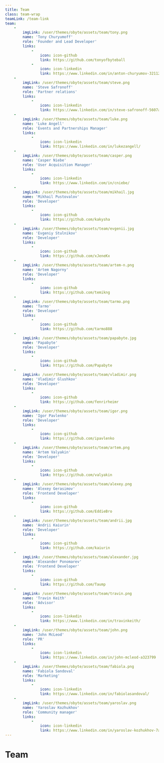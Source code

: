 ```yaml
---
title: Team
class: team-wrap
teamLink: /team-link
team:
    -
        imgLink: /user/themes/obyte/assets/team/tony.png
        name: 'Tony Churyumoff'
        role: 'Founder and Lead Developer'
        links: 
            -
                icon: icon-github
                link: https://github.com/tonyofbyteball
            -
                icon: icon-linkedin
                link: https://www.linkedin.com/in/anton-churyumov-32112b7/   
    -
        imgLink: /user/themes/obyte/assets/team/steve.png
        name: 'Steve Safronoff'
        role: 'Partner relations'
        links:
            -
                icon: icon-linkedin
                link: https://www.linkedin.com/in/steve-safronoff-5607a04b/
    -
        imgLink: /user/themes/obyte/assets/team/luke.png
        name: 'Luke Angell'
        role: 'Events and Partnerships Manager'
        links:
            -
                icon: icon-linkedin
                link: https://www.linkedin.com/in/lukezangell/
    -
        imgLink: /user/themes/obyte/assets/team/casper.png
        name: 'Casper Niebe'
        role: 'User Acquisition Manager'
        links:
            -
                icon: icon-linkedin
                link: https://www.linkedin.com/in/cniebe/
    -
        imgLink: /user/themes/obyte/assets/team/mikhail.jpg
        name: 'Mikhail Pustovalov'
        role: 'Developer'
        links: 
            -
                icon: icon-github
                link: https://github.com/kakysha
    -
        imgLink: /user/themes/obyte/assets/team/evgenii.jpg
        name: 'Evgeniy Stulnikov'
        role: 'Developer'
        links: 
            -
                icon: icon-github
                link: https://github.com/xJeneKx
    -
        imgLink: /user/themes/obyte/assets/team/artem-n.png
        name: 'Artem Nagorny'
        role: 'Developer'
        links: 
            -
                icon: icon-github
                link: https://github.com/temikng
    -
        imgLink: /user/themes/obyte/assets/team/tarmo.png
        name: 'Tarmo'
        role: 'Developer'
        links: 
            -
                icon: icon-github
                link: https://github.com/tarmo888
    -
        imgLink: /user/themes/obyte/assets/team/papabyte.jpg
        name: 'Papabyte'
        role: 'Developer'
        links: 
            -
                icon: icon-github
                link: https://github.com/Papabyte
    -
        imgLink: /user/themes/obyte/assets/team/vladimir.png
        name: 'Vladimir Glushkov'
        role: 'Developer'
        links:
            -
                icon: icon-github
                link: https://github.com/fenrirheimr
    -
        imgLink: /user/themes/obyte/assets/team/igor.png
        name: 'Igor Pavlenko'
        role: 'Developer'
        links: 
            -
                icon: icon-github
                link: https://github.com/ipavlenko
    -
        imgLink: /user/themes/obyte/assets/team/artem.png
        name: 'Artem Valyakin'
        role: 'Developer'
        links:
            -
                icon: icon-github
                link: https://github.com/valyakin
    -
        imgLink: /user/themes/obyte/assets/team/alexey.png
        name: 'Alexey Gerasimov'
        role: 'Frontend Developer'
        links:
            -
                icon: icon-github
                link: https://github.com/EddieBro
    -
        imgLink: /user/themes/obyte/assets/team/andrii.jpg
        name: 'Andrii Kaiurin'
        role: 'Developer'
        links:
            -
                icon: icon-github
                link: https://github.com/kaiurin
    -
        imgLink: /user/themes/obyte/assets/team/alexander.jpg
        name: 'Alexander Ponomarev'
        role: 'Frontend Developer'
        links:
            -
                icon: icon-github
                link: https://github.com/Taump
    -
        imgLink: /user/themes/obyte/assets/team/travin.png
        name: 'Travin Keith'
        role: 'Advisor'
        links:
            -
                icon: icon-linkedin
                link: https://www.linkedin.com/in/travinkeith/
    -
        imgLink: /user/themes/obyte/assets/team/john.png
        name: 'John McLeod'
        role: 'PR'
        links:
            -
                icon: icon-linkedin
                link: https://www.linkedin.com/in/john-mcleod-a323799
    -
        imgLink: /user/themes/obyte/assets/team/fabiola.png
        name: 'Fabiola Sandoval'
        role: 'Marketing'
        links:
            -
                icon: icon-linkedin
                link: https://www.linkedin.com/in/fabiolasandoval/
    -
        imgLink: /user/themes/obyte/assets/team/yaroslav.png
        name: 'Yaroslav Kozhukhov'
        role: 'Community manager'
        links:
            -
                icon: icon-linkedin
                link: https://www.linkedin.com/in/yaroslav-kozhukhov-7a0238155/
---
```


# Team

